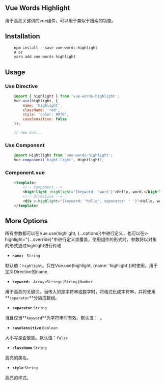 ## Vue Words Highlight
用于高亮关键词的vue组件，可以用于类似于搜索的功能。

## Installation
```javascript
    npm install --save vue-words-highlight
    # or
    yarn add vue-words-highlight
```

## Usage
### Use Directive
```javascript
    import { highlight } from 'vue-words-highlight';
    Vue.use(highlight, {
        name: 'highlight',
        className: 'red',
        style: 'color: #0f0',
        caseSensitive: false
    });

    // new Vue...
```
### Use Component
```javascript
    import Hightlight from 'vue-words-highlight';
    Vue.component('hight-light', Hightlight);
```

### Component.vue
```html
    <template>
        <!-- Component -->
        <high-light :highlight="{keyword: 'word'}">Hello, word.</high-light>
        <!-- Directive -->
        <div v-highlight="{keyword: 'hello', separator: ' '}">Hello, word.</div>
    </template>
```

## More Options
所有参数都可以在Vue.use(highlight, {...options})中进行定义，也可以在v-highlight="{...override}"中进行定义或覆盖，使用组件的形式时，参数将以对象的形式通过highlight进行传递

- **`name: `** `String`

默认值：`highlight`。只在Vue.use(highlight, {name: 'highlight'})时使用，用于定义Directive的name.

- **`keyword: `** `Array<String>|String|Number`

用于高亮的关键词。当传入的是字符串或数字时，将格式化成字符串，并将使用**`separator`**分隔成数组。

- **`separator`** `String`

当且仅当**`keyword`**为字符串时有效。默认值：` `。

- **`caseSensitive`** `Boolean`

大小写是否敏感。默认值：`false`

- **`className`** `String`

高亮的类名。

- **`style`** `String`

高亮的样式。
